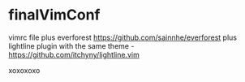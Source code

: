 # finalVimConf
vimrc file 
plus everforest https://github.com/sainnhe/everforest
plus lightline plugin with the same theme - https://github.com/itchyny/lightline.vim

xoxoxoxo
